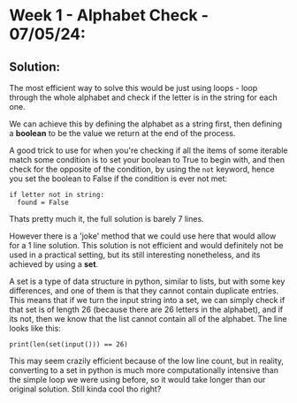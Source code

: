 # Week 1 - Alphabet Check - 07/05/24:
## Solution:

The most efficient way to solve this would be just using loops - loop through the whole alphabet and check if the letter is in the string for each one.

We can achieve this by defining the alphabet as a string first, then defining a **boolean** to be the value we return at the end of the process.

A good trick to use for when you're checking if all the items of some iterable match some condition is to set your boolean to True to begin with, and then check for the opposite of the condition, by using the ```not``` keyword, hence you set the boolean to False if the condition is ever not met:

```  
if letter not in string: 
  found = False
```

Thats pretty much it, the full solution is barely 7 lines.

However there is a 'joke' method that we could use here that would allow for a 1 line solution. 
This solution is not efficient and would definitely not be used in a practical setting, but its still interesting nonetheless, and its achieved by using a **set**. 

A set is a type of data structure in python, similar to lists, but with some key differences, and one of them is that they cannot contain duplicate entries. This means that if we turn the input string into a set, we can simply check if that set is of length 26 (because there are 26 letters in the alphabet), and if its not, then we know that the list cannot contain all of the alphabet. The line looks like this:
```
print(len(set(input())) == 26)
```

This may seem crazily efficient because of the low line count, but in reality, converting to a set in python is much more computationally intensive than the simple loop we were using before, so it would take longer than our original solution. Still kinda cool tho right?
